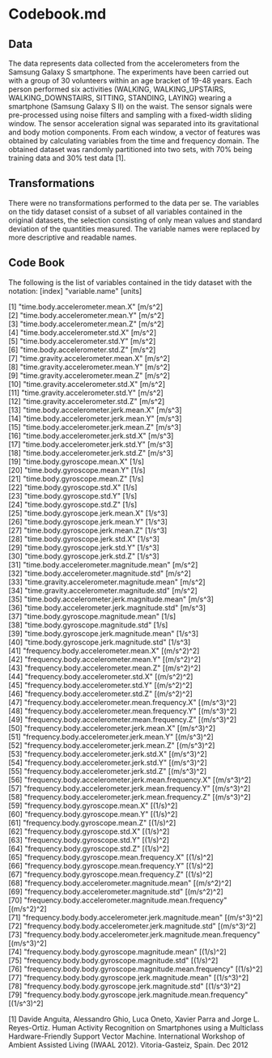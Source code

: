 Codebook.md
=============
 
## Data

The data represents data collected from the accelerometers from the Samsung Galaxy S smartphone.
The experiments have been carried out with a group of 30 volunteers within an age bracket of 19-48 years. Each person performed six activities (WALKING, WALKING_UPSTAIRS, WALKING_DOWNSTAIRS, SITTING, STANDING, LAYING) wearing a smartphone (Samsung Galaxy S II) on the waist.
The sensor signals were pre-processed using noise filters and sampling with a fixed-width sliding window. The sensor acceleration signal was separated into its gravitational and body motion components. From each window, a vector of features was obtained by calculating variables from the time and frequency domain.  The obtained dataset was randomly partitioned into two sets, with 70% being training data and 30% test data [1].

## Transformations
There were no transformations performed to the data per se. The variables on the tidy dataset consist of a subset of all variables contained in the original datasets, the selection consisting of only mean values and standard deviation of the quantities measured. The variable names were replaced by more descriptive and readable names.

## Code Book

The following is the list of variables contained in the tidy dataset with the notation: [index] "variable.name" [units]

[1] "time.body.accelerometer.mean.X" [m/s^2]                                
 [2] "time.body.accelerometer.mean.Y" [m/s^2]                                
 [3] "time.body.accelerometer.mean.Z" [m/s^2]                                                                 
 [4] "time.body.accelerometer.std.X" [m/s^2]                                                                  
 [5] "time.body.accelerometer.std.Y" [m/s^2]                                                                  
 [6] "time.body.accelerometer.std.Z" [m/s^2]                                                                  
 [7] "time.gravity.accelerometer.mean.X" [m/s^2]                                                              
 [8] "time.gravity.accelerometer.mean.Y" [m/s^2]                                                              
 [9] "time.gravity.accelerometer.mean.Z" [m/s^2]                                                              
[10] "time.gravity.accelerometer.std.X" [m/s^2]                                                               
[11] "time.gravity.accelerometer.std.Y" [m/s^2]                                                               
[12] "time.gravity.accelerometer.std.Z" [m/s^2]                                                               
[13] "time.body.accelerometer.jerk.mean.X" [m/s^3]                                                                                           
[14] "time.body.accelerometer.jerk.mean.Y" [m/s^3]                                                                                                                       
[15] "time.body.accelerometer.jerk.mean.Z" [m/s^3]                                                                                                                       
[16] "time.body.accelerometer.jerk.std.X" [m/s^3]                                                                                                                        
[17] "time.body.accelerometer.jerk.std.Y" [m/s^3]                                                                                                                        
[18] "time.body.accelerometer.jerk.std.Z" [m/s^3]                                                                                                                        
[19] "time.body.gyroscope.mean.X" [1/s]                                 
[20] "time.body.gyroscope.mean.Y" [1/s]                                     
[21] "time.body.gyroscope.mean.Z" [1/s]                                     
[22] "time.body.gyroscope.std.X" [1/s]                                      
[23] "time.body.gyroscope.std.Y" [1/s]                                      
[24] "time.body.gyroscope.std.Z" [1/s]                                      
[25] "time.body.gyroscope.jerk.mean.X" [1/s^3]                                
[26] "time.body.gyroscope.jerk.mean.Y" [1/s^3]                                
[27] "time.body.gyroscope.jerk.mean.Z" [1/s^3]                                
[28] "time.body.gyroscope.jerk.std.X" [1/s^3]                                 
[29] "time.body.gyroscope.jerk.std.Y" [1/s^3]                                 
[30] "time.body.gyroscope.jerk.std.Z" [1/s^3]                                 
[31] "time.body.accelerometer.magnitude.mean" [m/s^2]                         
[32] "time.body.accelerometer.magnitude.std" [m/s^2]                          
[33] "time.gravity.accelerometer.magnitude.mean" [m/s^2]                      
[34] "time.gravity.accelerometer.magnitude.std" [m/s^2]                      
[35] "time.body.accelerometer.jerk.magnitude.mean" [m/s^3]                    
[36] "time.body.accelerometer.jerk.magnitude.std" [m/s^3]                     
[37] "time.body.gyroscope.magnitude.mean" [1/s]                             
[38] "time.body.gyroscope.magnitude.std" [1/s]                              
[39] "time.body.gyroscope.jerk.magnitude.mean" [1/s^3]                        
[40] "time.body.gyroscope.jerk.magnitude.std" [1/s^3]                         
[41] "frequency.body.accelerometer.mean.X" [(m/s^2)^2]                            
[42] "frequency.body.accelerometer.mean.Y" [(m/s^2)^2]                                                       
[43] "frequency.body.accelerometer.mean.Z" [(m/s^2)^2]                                                     
[44] "frequency.body.accelerometer.std.X" [(m/s^2)^2]                                                        
[45] "frequency.body.accelerometer.std.Y" [(m/s^2)^2]                                                        
[46] "frequency.body.accelerometer.std.Z" [(m/s^2)^2]                                                        
[47] "frequency.body.accelerometer.mean.frequency.X" [(m/s^3)^2]                                             
[48] "frequency.body.accelerometer.mean.frequency.Y" [(m/s^3)^2]                                             
[49] "frequency.body.accelerometer.mean.frequency.Z" [(m/s^3)^2]                                            
[50] "frequency.body.accelerometer.jerk.mean.X"  [(m/s^3)^2]                         
[51] "frequency.body.accelerometer.jerk.mean.Y"    [(m/s^3)^2]                     
[52] "frequency.body.accelerometer.jerk.mean.Z"                   [(m/s^3)^2]        
[53] "frequency.body.accelerometer.jerk.std.X"                         [(m/s^3)^2]   
[54] "frequency.body.accelerometer.jerk.std.Y"                         [(m/s^3)^2]   
[55] "frequency.body.accelerometer.jerk.std.Z"                         [(m/s^3)^2]   
[56] "frequency.body.accelerometer.jerk.mean.frequency.X"              [(m/s^3)^2]   
[57] "frequency.body.accelerometer.jerk.mean.frequency.Y"              [(m/s^3)^2]   
[58] "frequency.body.accelerometer.jerk.mean.frequency.Z"              [(m/s^3)^2]   
[59] "frequency.body.gyroscope.mean.X"                                 [(1/s)^2]   
[60] "frequency.body.gyroscope.mean.Y"                                 [(1/s)^2]   
[61] "frequency.body.gyroscope.mean.Z"                                 [(1/s)^2]   
[62] "frequency.body.gyroscope.std.X"                                  [(1/s)^2]   
[63] "frequency.body.gyroscope.std.Y"                                  [(1/s)^2]   
[64] "frequency.body.gyroscope.std.Z"                                  [(1/s)^2]   
[65] "frequency.body.gyroscope.mean.frequency.X"                       [(1/s)^2]   
[66] "frequency.body.gyroscope.mean.frequency.Y"                       [(1/s)^2]   
[67] "frequency.body.gyroscope.mean.frequency.Z"                       [(1/s)^2]   
[68] "frequency.body.accelerometer.magnitude.mean"                     [(m/s^2)^2]   
[69] "frequency.body.accelerometer.magnitude.std"                      [(m/s^2)^2]   
[70] "frequency.body.accelerometer.magnitude.mean.frequency"           [(m/s^2)^2]   
[71] "frequency.body.body.accelerometer.jerk.magnitude.mean"           [(m/s^3)^2]   
[72] "frequency.body.body.accelerometer.jerk.magnitude.std"             [(m/s^3)^2]   
[73] "frequency.body.body.accelerometer.jerk.magnitude.mean.frequency"  [(m/s^3)^2]   
[74] "frequency.body.body.gyroscope.magnitude.mean"                    [(1/s)^2]   
[75] "frequency.body.body.gyroscope.magnitude.std"                     [(1/s)^2]   
[76] "frequency.body.body.gyroscope.magnitude.mean.frequency"          [(1/s)^2]   
[77] "frequency.body.body.gyroscope.jerk.magnitude.mean"               [(1/s^3)^2]   
[78] "frequency.body.body.gyroscope.jerk.magnitude.std"                [(1/s^3)^2]   
[79] "frequency.body.body.gyroscope.jerk.magnitude.mean.frequency"     [(1/s^3)^2]   

[1] Davide Anguita, Alessandro Ghio, Luca Oneto, Xavier Parra and Jorge L. Reyes-Ortiz. Human Activity Recognition on Smartphones using a Multiclass Hardware-Friendly Support Vector Machine. International Workshop of Ambient Assisted Living (IWAAL 2012). Vitoria-Gasteiz, Spain. Dec 2012